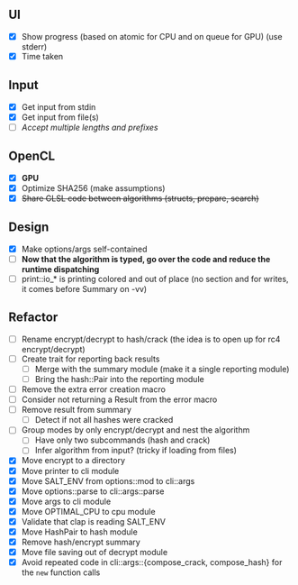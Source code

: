 ## UI
- [X] Show progress (based on atomic for CPU and on queue for GPU) (use stderr)
- [X] Time taken

## Input
- [X] Get input from stdin
- [X] Get input from file(s)
- [ ] *Accept multiple lengths and prefixes*

## OpenCL
- [X] **GPU**
- [X] Optimize SHA256 (make assumptions)
- [X] ~~Share GLSL code between algorithms (structs, prepare, search)~~

## Design
- [X] Make options/args self-contained
- [ ] **Now that the algorithm is typed, go over the code and reduce the runtime dispatching**
- [ ] print::io_* is printing colored and out of place (no section and for writes, it comes before Summary on -vv)

## Refactor
- [ ] Rename encrypt/decrypt to hash/crack (the idea is to open up for rc4 encrypt/decrypt)
- [ ] Create trait for reporting back results
  - [ ] Merge with the summary module (make it a single reporting module)
  - [ ] Bring the hash::Pair into the reporting module
- [ ] Remove the extra error creation macro
- [ ] Consider not returning a Result from the error macro
- [ ] Remove result from summary
  - [ ] Detect if not all hashes were cracked
- [ ] Group modes by only encrypt/decrypt and nest the algorithm
  - [ ] Have only two subcommands (hash and crack)
  - [ ] Infer algorithm from input? (tricky if loading from files)
- [X] Move encrypt to a directory
- [X] Move printer to cli module
- [X] Move SALT_ENV from options::mod to cli::args
- [X] Move options::parse to cli::args::parse
- [X] Move args to cli module
- [X] Move OPTIMAL_CPU to cpu module
- [X] Validate that clap is reading SALT_ENV
- [X] Move HashPair to hash module
- [X] Remove hash/encrypt summary
- [X] Move file saving out of decrypt module
- [X] Avoid repeated code in cli::args::{compose_crack, compose_hash} for the `new` function calls
